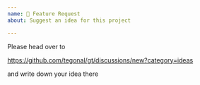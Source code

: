 ```yaml
---
name: 🚀 Feature Request
about: Suggest an idea for this project

---
```


Please head over to 

https://github.com/tegonal/gt/discussions/new?category=ideas

and write down your idea there